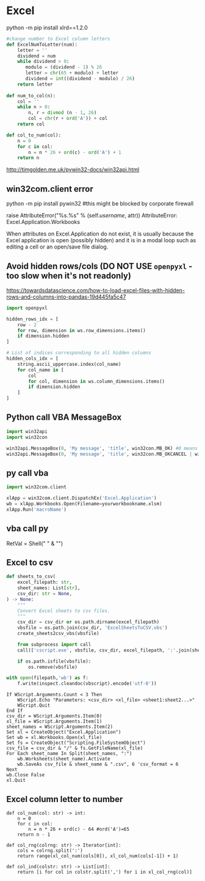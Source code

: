 # Excel

python -m pip install xlrd==1.2.0

```python
#change number to Excel column letters
def ExcelNumToLetter(num):    
    letter = ''
    dividend = num
    while dividend > 0:
       modulo = (dividend - 1) % 26
       letter = chr(65 + modulo) + letter
       dividend = int((dividend - modulo) / 26)
    return letter
    
def num_to_col(n):
    col = ''
    while n > 0:
        n, r = divmod (n - 1, 26)
        col = chr(r + ord('A')) + col
    return col

def col_to_num(col):
    n = 0
    for c in col:
        n = n * 26 + ord(c) - ord('A') + 1
    return n    
```
http://timgolden.me.uk/pywin32-docs/win32api.html

## win32com.client error
  python -m pip install pywin32 #this might be blocked by corporate firewall

raise AttributeError("%s.%s" % (self._username_, attr))
AttributeError: Excel.Application.Workbooks

When attributes on Excel.Application do not exist, it is usually because the Excel application is open (possibly hidden) and it is in a modal loop such as editing a cell or an open/save file dialog.

## Avoid hidden rows/cols (DO NOT USE `openpyxl` - too slow when it's not readonly)
https://towardsdatascience.com/how-to-load-excel-files-with-hidden-rows-and-columns-into-pandas-19d445fa5c47
```python
import openpyxl 

hidden_rows_idx = [
    row - 2
    for row, dimension in ws.row_dimensions.items() 
    if dimension.hidden
]

# List of indices corresponding to all hidden columns
hidden_cols_idx = [
    string.ascii_uppercase.index(col_name) 
    for col_name in [
        col 
        for col, dimension in ws.column_dimensions.items() 
        if dimension.hidden
    ] 
]
```

## Python call VBA MessageBox
```python
import win32api
import win32con

win32api.MessageBox(0, 'My message', 'title', win32con.MB_OK) #0 means on top of other windows
win32api.MessageBox(0, 'My message', 'title', win32con.MB_OKCANCEL | win32con.MB_ICONERROR) 
```

## py call vba
```python
import win32com.client

xlApp = win32com.client.DispatchEx('Excel.Application')
wb = xlApp.Workbooks.Open(Filename=yourworkbookname.xlsm)
xlApp.Run('macroName')
```


## vba call py

RetVal = Shell("<full path to python.exe> " & "<full path to your python script>")

## Excel to csv
```python
def sheets_to_csv(
    excel_filepath: str,
    sheet_names: List[str],
    csv_dir: str = None,
) -> None:
    """
    Convert Excel sheets to csv files.
    """
    csv_dir = csv_dir or os.path.dirname(excel_filepath)
    vbsfile = os.path.join(csv_dir, 'ExcelSheetsToCSV.vbs')
    create_sheets2csv_vbs(vbsfile)

    from subprocess import call
    call(['cscript.exe', vbsfile, csv_dir, excel_filepath, ':'.join(sheet_names)])

    if os.path.isfile(vbsfile):
        os.remove(vbsfile)
```
    
```python
with open(filepath,'wb') as f:
    f.write(inspect.cleandoc(vbscript).encode('utf-8'))
```    

```VBScript SheetsToCSV.vbs
If WScript.Arguments.Count < 3 Then
    WScript.Echo "Parameters: <csv_dir> <xl_file> <sheet1:sheet2...>"
    WScript.Quit
End If
csv_dir = WScript.Arguments.Item(0)
xl_file = WScript.Arguments.Item(1)
sheet_names = WScript.Arguments.Item(2)
Set xl = CreateObject("Excel.Application")
Set wb = xl.Workbooks.Open(xl_file)
Set fs = CreateObject("Scripting.FileSystemObject")
csv_file = csv_dir & "/" & fs.GetFileName(xl_file)
For Each sheet_name In Split(sheet_names, ":")
    wb.Worksheets(sheet_name).Activate
    wb.SaveAs csv_file & sheet_name & ".csv", 6 'csv_format = 6
Next
wb.Close False
xl.Quit
```

## Excel column letter to number
```
def col_num(col: str) -> int:
    n = 0
    for c in col:
        n = n * 26 + ord(c) - 64 #ord('A')=65
    return n - 1
    
def col_rng(colrng: str) -> Iterator[int]:
    cols = colrng.split(':')
    return range(xl_col_num(cols[0]), xl_col_num(cols[-1]) + 1)

def col_ind(colstr: str) -> List[int]:
    return [i for col in colstr.split(',') for i in xl_col_rng(col)]    
```
